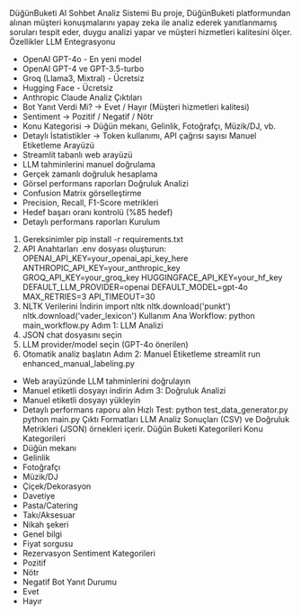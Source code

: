 DüğünBuketi AI Sohbet Analiz Sistemi
Bu proje, DüğünBuketi platformundan alınan müşteri konuşmalarını yapay zeka ile analiz ederek yanıtlanmamış soruları tespit eder, duygu analizi yapar ve müşteri hizmetleri kalitesini ölçer.
Özellikler
LLM Entegrasyonu
- OpenAI GPT-4o - En yeni model
- OpenAI GPT-4 ve GPT-3.5-turbo
- Groq (Llama3, Mixtral) - Ücretsiz
- Hugging Face - Ücretsiz
- Anthropic Claude
Analiz Çıktıları
- Bot Yanıt Verdi Mi? → Evet / Hayır (Müşteri hizmetleri kalitesi)
- Sentiment → Pozitif / Negatif / Nötr
- Konu Kategorisi → Düğün mekanı, Gelinlik, Fotoğrafçı, Müzik/DJ, vb.
- Detaylı İstatistikler → Token kullanımı, API çağrısı sayısı
Manuel Etiketleme Arayüzü
- Streamlit tabanlı web arayüzü
- LLM tahminlerini manuel doğrulama
- Gerçek zamanlı doğruluk hesaplama
- Görsel performans raporları
Doğruluk Analizi
- Confusion Matrix görselleştirme
- Precision, Recall, F1-Score metrikleri
- Hedef başarı oranı kontrolü (%85 hedef)
- Detaylı performans raporları
Kurulum
1. Gereksinimler
pip install -r requirements.txt
2. API Anahtarları
.env dosyası oluşturun:
OPENAI_API_KEY=your_openai_api_key_here
ANTHROPIC_API_KEY=your_anthropic_key
GROQ_API_KEY=your_groq_key
HUGGINGFACE_API_KEY=your_hf_key
DEFAULT_LLM_PROVIDER=openai
DEFAULT_MODEL=gpt-4o
MAX_RETRIES=3
API_TIMEOUT=30
3. NLTK Verilerini İndirin
import nltk
nltk.download('punkt')
nltk.download('vader_lexicon')
Kullanım
Ana Workflow:
python main_workflow.py
Adım 1: LLM Analizi
1. JSON chat dosyasını seçin
2. LLM provider/model seçin (GPT-4o önerilen)
3. Otomatik analiz başlatın
Adım 2: Manuel Etiketleme
streamlit run enhanced_manual_labeling.py
- Web arayüzünde LLM tahminlerini doğrulayın
- Manuel etiketli dosyayı indirin
Adım 3: Doğruluk Analizi
- Manuel etiketli dosyayı yükleyin
- Detaylı performans raporu alın
Hızlı Test:
python test_data_generator.py
python main.py
Çıktı Formatları
LLM Analiz Sonuçları (CSV) ve Doğruluk Metrikleri (JSON) örnekleri içerir.
Düğün Buketi Kategorileri
Konu Kategorileri
- Düğün mekanı
- Gelinlik
- Fotoğrafçı
- Müzik/DJ
- Çiçek/Dekorasyon
- Davetiye
- Pasta/Catering
- Takı/Aksesuar
- Nikah şekeri
- Genel bilgi
- Fiyat sorgusu
- Rezervasyon
Sentiment Kategorileri
- Pozitif
- Nötr
- Negatif
Bot Yanıt Durumu
- Evet
- Hayır

